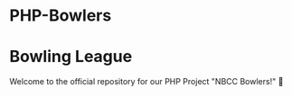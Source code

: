 # PHP-Bowlers
# Bowling League

Welcome to the official repository for our PHP Project  "NBCC Bowlers!" 🎳  




